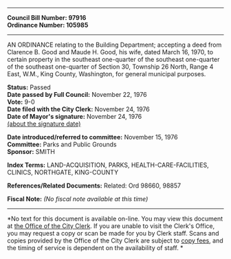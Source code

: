 * * * * *  
  
**Council Bill Number: [](#h0)[](#h2)97916**   
**Ordinance Number: 105985**  
  
* * * * *  
  
AN ORDINANCE relating to the Building Department; accepting a deed from Clarence B. Good and Maude H. Good, his wife, dated March 16, 1970, to certain property in the southeast one-quarter of the southeast one-quarter of the southeast one-quarter of Section 30, Township 26 North, Range 4 East, W.M., King County, Washington, for general municipal purposes.  
  
**Status:** Passed   
**Date passed by Full Council:** November 22, 1976   
**Vote:** 9-0   
**Date filed with the City Clerk:** November 24, 1976   
**Date of Mayor's signature:** November 24, 1976   
[(about the signature date)](/~public/approvaldate.htm)   
  
  
**Date introduced/referred to committee:** November 15, 1976   
**Committee:** Parks and Public Grounds   
**Sponsor:** SMITH   
  
**Index Terms:** LAND-ACQUISITION, PARKS, HEALTH-CARE-FACILITIES, CLINICS, NORTHGATE, KING-COUNTY  
  
**References/Related Documents:** Related: Ord 98660, 98857  
  
**Fiscal Note:** *(No fiscal note available at this time)*  
  
* * * * *  
  
*No text for this document is available on-line. You may view this document at [the Office of the City Clerk](http://www.seattle.gov/leg/clerk/contactUs.htm). If you are unable to visit the Clerk's Office, you may request a copy or scan be made for you by Clerk staff. Scans and copies provided by the Office of the City Clerk are subject to [copy fees](http://clerk.seattle.gov/~public/clerkfees.htm), and the timing of service is dependent on the availability of staff. *  
  
  
